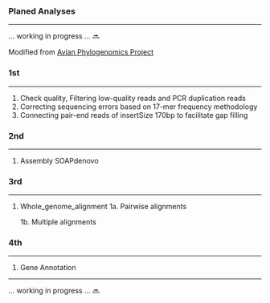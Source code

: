 ### Planed Analyses
---

... working in progress ... :soon:

Modified from [Avian Phylogenomics Project](http://avian.genomics.cn/en/index.html)

### 1st
---

1. Check quality, Filtering low-quality reads and PCR duplication reads
2. Correcting sequencing errors based on 17-mer frequency methodology
3. Connecting pair-end reads of insertSize 170bp to facilitate gap filling 

### 2nd
---

1. Assembly SOAPdenovo

### 3rd
---

1. Whole_genome_alignment 
	1a. Pairwise alignments 

	1b. Multiple alignments

### 4th
---

1. Gene Annotation

---

... working in progress ... :soon:
